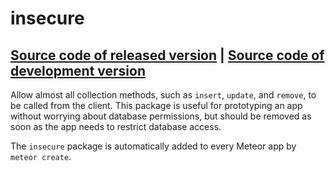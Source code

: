 # insecure
[Source code of released version](https://github.com/meteor/meteor/tree/master/packages/insecure) | [Source code of development version](https://github.com/meteor/meteor/tree/master/packages/insecure)
---

Allow almost all collection methods, such as `insert`, `update`, and `remove`, to be called from the client. This package is useful for prototyping an app without worrying about database permissions, but should be removed as soon as the app needs to restrict database access.

The `insecure` package is automatically added to every Meteor app by `meteor create`.